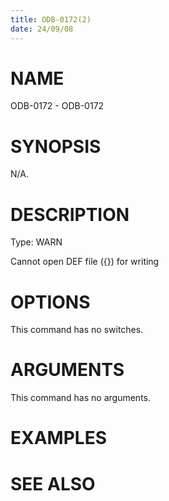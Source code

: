 ```yaml
---
title: ODB-0172(2)
date: 24/09/08
---
```


# NAME

ODB-0172 - ODB-0172

# SYNOPSIS

N/A.

# DESCRIPTION

Type: WARN

Cannot open DEF file ({}) for writing

# OPTIONS

This command has no switches.

# ARGUMENTS

This command has no arguments.

# EXAMPLES

# SEE ALSO
